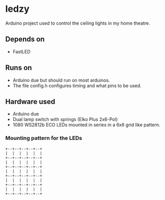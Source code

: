 # ledzy

Arduino project used to control the ceiling lights in my home theatre.

## Depends on

- FastLED

## Runs on

- Arduino due but should run on most arduinos. 
- The file config.h configures timing and  what pins to be used.

## Hardware used

- Arduino due
- Dual lamp switch with springs (Elko Plus 2x6-Pol)
- 1080 WS2812b ECO LEDs mounted in series in a 6x6 grid like pattern.

### Mounting pattern for the LEDs

```
+--+--+--+--+--+
|  |  |  |  |  |
+--+--+--+--+--+
|  |  |  |  |  |
+--+--+--+--+--+
|  |  |  |  |  |
+--+--+--+--+--+
|  |  |  |  |  |
+--+--+--+--+--+
|  |  |  |  |  |
+--+--+--+--+--+
```
